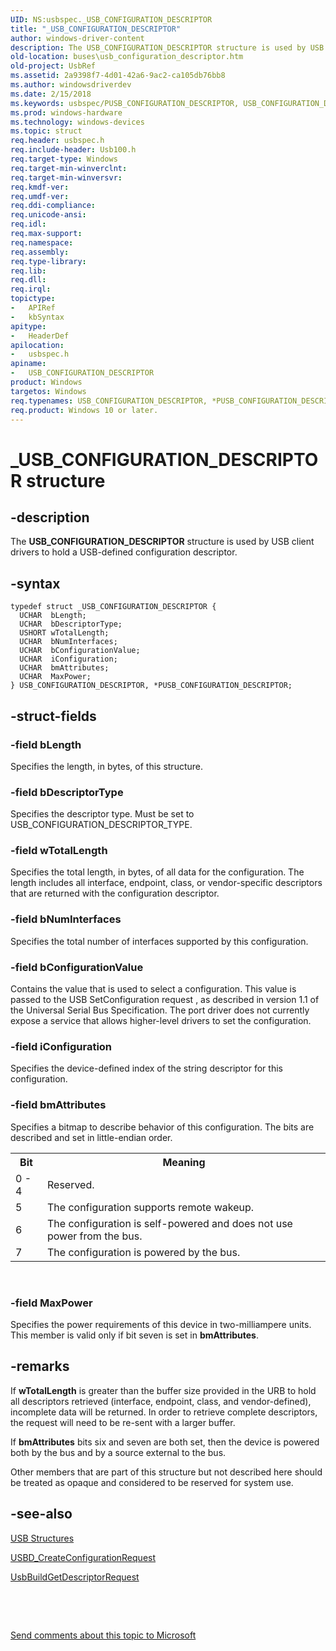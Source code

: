 ```yaml
---
UID: NS:usbspec._USB_CONFIGURATION_DESCRIPTOR
title: "_USB_CONFIGURATION_DESCRIPTOR"
author: windows-driver-content
description: The USB_CONFIGURATION_DESCRIPTOR structure is used by USB client drivers to hold a USB-defined configuration descriptor.
old-location: buses\usb_configuration_descriptor.htm
old-project: UsbRef
ms.assetid: 2a9398f7-4d01-42a6-9ac2-ca105db76bb8
ms.author: windowsdriverdev
ms.date: 2/15/2018
ms.keywords: usbspec/PUSB_CONFIGURATION_DESCRIPTOR, USB_CONFIGURATION_DESCRIPTOR structure [Buses], USB_CONFIGURATION_DESCRIPTOR, PUSB_CONFIGURATION_DESCRIPTOR structure pointer [Buses], buses.usb_configuration_descriptor, usbspec/USB_CONFIGURATION_DESCRIPTOR, usbstrct_f057519c-8b38-479c-9065-16c2106550aa.xml, _USB_CONFIGURATION_DESCRIPTOR, *PUSB_CONFIGURATION_DESCRIPTOR, PUSB_CONFIGURATION_DESCRIPTOR
ms.prod: windows-hardware
ms.technology: windows-devices
ms.topic: struct
req.header: usbspec.h
req.include-header: Usb100.h
req.target-type: Windows
req.target-min-winverclnt: 
req.target-min-winversvr: 
req.kmdf-ver: 
req.umdf-ver: 
req.ddi-compliance: 
req.unicode-ansi: 
req.idl: 
req.max-support: 
req.namespace: 
req.assembly: 
req.type-library: 
req.lib: 
req.dll: 
req.irql: 
topictype:
-	APIRef
-	kbSyntax
apitype:
-	HeaderDef
apilocation:
-	usbspec.h
apiname:
-	USB_CONFIGURATION_DESCRIPTOR
product: Windows
targetos: Windows
req.typenames: USB_CONFIGURATION_DESCRIPTOR, *PUSB_CONFIGURATION_DESCRIPTOR
req.product: Windows 10 or later.
---
```


# _USB_CONFIGURATION_DESCRIPTOR structure


## -description


The  <b>USB_CONFIGURATION_DESCRIPTOR</b> structure is used by USB client drivers to hold a USB-defined configuration descriptor.


## -syntax


````
typedef struct _USB_CONFIGURATION_DESCRIPTOR {
  UCHAR  bLength;
  UCHAR  bDescriptorType;
  USHORT wTotalLength;
  UCHAR  bNumInterfaces;
  UCHAR  bConfigurationValue;
  UCHAR  iConfiguration;
  UCHAR  bmAttributes;
  UCHAR  MaxPower;
} USB_CONFIGURATION_DESCRIPTOR, *PUSB_CONFIGURATION_DESCRIPTOR;
````


## -struct-fields




### -field bLength

Specifies the length, in bytes, of this structure.


### -field bDescriptorType

Specifies the descriptor type. Must be set to USB_CONFIGURATION_DESCRIPTOR_TYPE.


### -field wTotalLength

Specifies the total length, in bytes, of all data for the configuration. The length includes all interface, endpoint, class, or vendor-specific descriptors that are returned with the configuration descriptor.


### -field bNumInterfaces

Specifies the total number of interfaces supported by this configuration.


### -field bConfigurationValue

Contains the value that is used to select a configuration. This value is passed to the USB SetConfiguration request , as described in version 1.1 of the Universal Serial Bus Specification. The port driver does not currently expose a service that allows higher-level drivers to set the configuration. 


### -field iConfiguration

Specifies the device-defined index of the string descriptor for this configuration.


### -field bmAttributes

Specifies a bitmap to describe behavior of this configuration. The bits are described and set in little-endian order.

<table>
<tr>
<th>Bit</th>
<th>Meaning</th>
</tr>
<tr>
<td>
0 - 4

</td>
<td>
Reserved.

</td>
</tr>
<tr>
<td>
5

</td>
<td>
The configuration supports remote wakeup.

</td>
</tr>
<tr>
<td>
6

</td>
<td>
The configuration is self-powered and does not use power from the bus.

</td>
</tr>
<tr>
<td>
7

</td>
<td>
The configuration is powered by the bus.

</td>
</tr>
</table>
 


### -field MaxPower

Specifies the power requirements of this device in two-milliampere units. This member is valid only if bit seven is set in <b>bmAttributes</b>.


## -remarks



If <b>wTotalLength</b> is greater than the buffer size provided in the URB to hold all descriptors retrieved (interface, endpoint, class, and vendor-defined), incomplete data will be returned. In order to retrieve complete descriptors, the request will need to be re-sent with a larger buffer.

If <b>bmAttributes</b> bits six and seven are both set, then the device is powered both by the bus and by a source external to the bus.

Other members that are part of this structure but not described here should be treated as opaque and considered to be reserved for system use.




## -see-also

<a href="https://msdn.microsoft.com/library/windows/hardware/ff540160">USB Structures</a>



<a href="..\usbdlib\nf-usbdlib-usbd_createconfigurationrequest.md">USBD_CreateConfigurationRequest</a>



<a href="https://msdn.microsoft.com/library/windows/hardware/ff538943">UsbBuildGetDescriptorRequest</a>



 

 

<a href="mailto:wsddocfb@microsoft.com?subject=Documentation%20feedback [UsbRef\buses]:%20USB_CONFIGURATION_DESCRIPTOR structure%20 RELEASE:%20(2/15/2018)&amp;body=%0A%0APRIVACY STATEMENT%0A%0AWe use your feedback to improve the documentation. We don't use your email address for any other purpose, and we'll remove your email address from our system after the issue that you're reporting is fixed. While we're working to fix this issue, we might send you an email message to ask for more info. Later, we might also send you an email message to let you know that we've addressed your feedback.%0A%0AFor more info about Microsoft's privacy policy, see http://privacy.microsoft.com/en-us/default.aspx." title="Send comments about this topic to Microsoft">Send comments about this topic to Microsoft</a>

